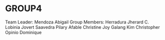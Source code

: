 # GROUP4
Team  Leader: Mendoza Abigail
Group Members: 
Herradura Jherard C.
Lobinia Jovert 
Saavedra Pilary 
Afable Christine Joy
Galang Kim Christopher
Opinio Dominique
